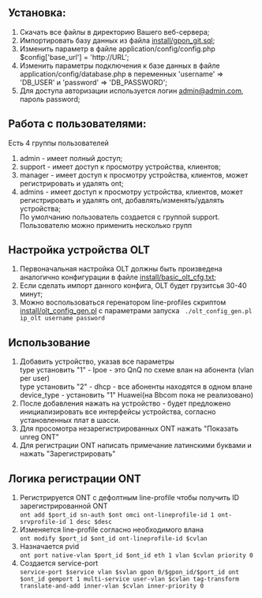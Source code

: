## Установка:

1. Скачать все файлы в директорию Вашего веб-сервера;
2. Импортировать базу данных из файла [install/gpon_git.sql](install/gpon_git.sql);
3. Изменить параметр в файле application/config/config.php $config['base_url'] = 'http://URL';
4. Изменить параметры подключения к базе данных в файле application/config/database.php в переменных 'username' => 'DB_USER' и 'password' => 'DB_PASSWORD';
5. Для доступа авторизации используется логин admin@admin.com, пароль password;

## Работа с пользователями:
Есть 4 группы пользователей  
1. admin - имеет полный доступ;
2. support - имеет доступ к просмотру устройства, клиентов;
3. manager - имеет доступ к просмотру устройства, клиентов, может регистрировать и удалять ont;
4. admins - имеет доступ к просмотру устройства, клиентов, может регистрировать и удалять ont, добавлять/изменять/удалять устройства;  
По умолчанию пользователь создается с группой support. Пользователю можно применить несколько групп

## Настройка устройства OLT
1. Первоначальная настройка OLT должны быть произведена аналогично конфигурации в файле [install/basic_olt_cfg.txt](install/basic_olt_cfg.txt);
2. Если сделать импорт данного конфига, OLT будет грузитсья 30-40 минут;
3. Можно воспользоваться геренатором line-profiles скриптом [install/olt_config_gen.pl](install/olt_config_gen.pl) c параметрами запуска
``` ./olt_config_gen.pl ip_olt username password```

## Использование
1. Добавить устройство, указав все параметры  
type установить "1" - Ipoe - это QnQ по схеме влан на абонента (vlan per user)  
type установить "2" - dhcp - все абоненты находятся в одном влане  
device_type - установить "1" Huawei(на Bbcom пока не реализовано)
2. После добавления нажать на устройство - будет предложено инициализировать все интерфейсы устройства, согласно установленных плат в шасси.
3. Для просомотра незарегистрированных ONT нажать "Показать unreg ONT"
4. Для регистрации ONT написать примечание латинскими буквами и нажать "Зарегистрировать"  
## Логика регистрации ONT
1. Регистрируется ONT c дефолтным line-profile чтобы получить ID зарегистрированной ONT  
```ont add $port_id sn-auth $ont omci ont-lineprofile-id 1 ont-srvprofile-id 1 desc $desc```
2. Изменяется line-profile согласно необходимого влана  
```ont modify $port_id $ont_id ont-lineprofile-id $cvlan```
3. Назначается pvid  
```ont port native-vlan $port_id $ont_id eth 1 vlan $cvlan priority 0```
4. Создается service-port  
```service-port $service vlan $svlan gpon 0/$gpon_id/$port_id ont $ont_id gemport 1 multi-service user-vlan $cvlan tag-transform translate-and-add inner-vlan $cvlan inner-priority 0```
